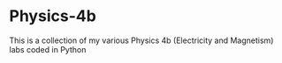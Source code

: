 # Physics-4b
This is a collection of my various Physics 4b (Electricity and Magnetism) labs coded in Python
